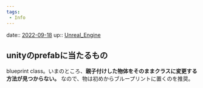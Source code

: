 ```yaml
---
tags:
 - Info
---
```


date:: [2022-09-18](Daily_Note/2022-09-18.md)
up:: [Unreal_Engine](../Bar/App/Unreal_Engine.md)

## unityのprefabに当たるもの
blueprint class。いまのところ、**親子付けした物体をそのままクラスに変更する方法が見つからない。**
なので、物は初めからブループリントに置くのを推奨。